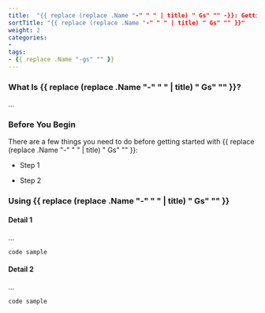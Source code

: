 ```yaml
---
title:  "{{ replace (replace .Name "-" " " | title) " Gs" "" -}}: Getting Started"
sortTitle: "{{ replace (replace .Name "-" " " | title) " Gs" "" }}"
weight: 2
categories:
- 
tags:
- {{ replace .Name "-gs" "" }}
---
```


### What Is {{ replace (replace .Name "-" " " | title) " Gs" "" }}?

...

### Before You Begin

There are a few things you need to do before getting started with {{ replace (replace .Name "-" " " | title) " Gs" "" }}:

- Step 1

- Step 2

### Using {{ replace (replace .Name "-" " " | title) " Gs" "" }}

#### Detail 1

...

```
code sample
```

#### Detail 2

...

```
code sample
```
